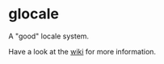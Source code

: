 # glocale

A "good" locale system.

Have a look at the [wiki](https://github.com/Glocale/glocale/wiki) for more information.
